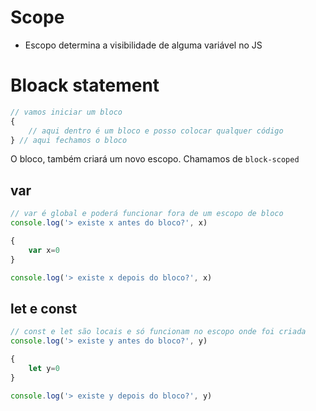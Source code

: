# Scope

* Escopo determina a  visibilidade de alguma variável no JS 


# Bloack statement
```js
// vamos iniciar um bloco
{
    // aqui dentro é um bloco e posso colocar qualquer código
} // aqui fechamos o bloco
```

O bloco, também criará um novo escopo. Chamamos de `block-scoped`


## var

```js
// var é global e poderá funcionar fora de um escopo de bloco
console.log('> existe x antes do bloco?', x)

{
    var x=0
}

console.log('> existe x depois do bloco?', x)

```

## let e const
```js
// const e let são locais e só funcionam no escopo onde foi criada
console.log('> existe y antes do bloco?', y)

{
    let y=0
}

console.log('> existe y depois do bloco?', y)
```